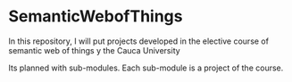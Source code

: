 # SemanticWebofThings
In this repository, I will put projects developed in the elective course of semantic web of things y the Cauca University

Its planned with sub-modules. Each sub-module is a project of the course.
